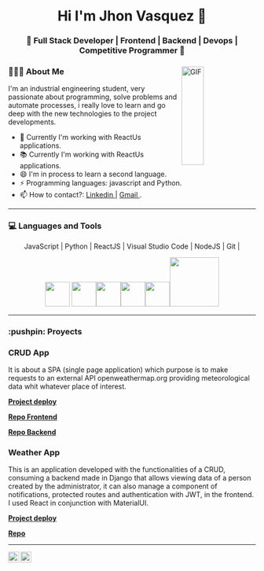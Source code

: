


<h1 align="center"> Hi I'm Jhon Vasquez 👋 </h1>
<h3 align="center">🚀 Full Stack Developer | Frontend | Backend | Devops | Competitive Programmer  🚀</h3>
<div>
<img width = "30%" align="right" alt="GIF" height="200px" src="https://user-images.githubusercontent.com/48678280/88862734-4903af80-d201-11ea-968b-9c939d88a37c.gif" />
<div align="left"> 
  <h3> 👨🏻‍💻 About Me </h3> 
    <p>I'm an industrial engineering student, very passionate about programming, solve problems and automate processes, i really love to learn and go deep with the new technologies to the project developments.</p> 
 
  - 🌱 Currently I'm working with ReactUs applications.
-  📚 Currently I'm working with ReactUs applications.
- 😄 I'm in process to learn a second language.
-  ⚡ Programming languages: javascript and Python.
- 📫 How to contact?: [ Linkedin ](https://www.linkedin.com/in/jhonvb/) | [ Gmail ](mailto:jhonba2020@gmail.com).


</div> 
</div>

---
  <h3> 💻 Languages and Tools </h3>
<div align="center">

  <p> JavaScript | Python | ReactJS | Visual Studio Code | NodeJS | Git | 
  
  </p>
    <img src="https://media3.giphy.com/media/ln7z2eWriiQAllfVcn/200w.webp" width="50">
     <img src="https://i.giphy.com/media/LMt9638dO8dftAjtco/200.webp"   width="50"><img src="https://i.giphy.com/media/eNAsjO55tPbgaor7ma/200w.webp" width="50"><img src="https://i.giphy.com/media/IdyAQJVN2kVPNUrojM/200.webp" width="50"><img src="https://media3.giphy.com/media/kdFc8fubgS31b8DsVu/giphy.webp" width="50"><img src="https://media.giphy.com/media/kH1DBkPNyZPOk0BxrM/giphy.gif" width="100">

</div> 

---
 <h3> :pushpin: Proyects </h3>
 

<div>

<div align="left"> 
  <h3> CRUD App </h3> 
    <p> It is about a SPA (single page application) which purpose is to make requests to an external API openweathermap.org providing meteorological data whit whatever place of interest.</p> 

  
  
  <a href="https://ptcrud.vercel.app/" target="blank">
<p> <b>Project deploy
</b></p>
</a>
  
  <a href="https://github.com/JhonVB/Front" target="_blank">
<p> <b>Repo Frontend
</b></p>
</a>
    
  <a href="https://github.com/JhonVB/Backend" target="_blank">
<p> <b>Repo Backend
</b></p>
</a>
  
    
 
 
</div> 
</div>



<div>

<div align="left"> 
  <h3>  Weather App</h3> 
    <p>This is an application developed with the functionalities of a CRUD, consuming a backend made in Django that allows viewing data of a person created by the administrator, it can also manage a component of notifications, protected routes and authentication with JWT, in the frontend.
I used React in conjunction with MaterialUI.</p> 

  
  
  <a href="https://lnkd.in/gwyAr-P9" target="blank">
<p> <b>Project deploy
</b></p>
</a>
  
  <a href="https://github.com/JhonVB/Weather-App" target="_blank">
<p> <b>Repo
</b></p>
</a>
    

    
 
 
</div> 
</div>

  
  ---


<a href="https://www.linkedin.com/in/jhonvb/">
  <img align="left" alt="Ajay's Linkdein" width="22px" src="https://cdn.jsdelivr.net/npm/simple-icons@v3/icons/linkedin.svg" />
</a>
<a href="https://github.com/JhonVB">
  <img align="left" alt="Ajay's Github" width="22px" src="https://cdn.jsdelivr.net/npm/simple-icons@v3/icons/github.svg" />
</a>




